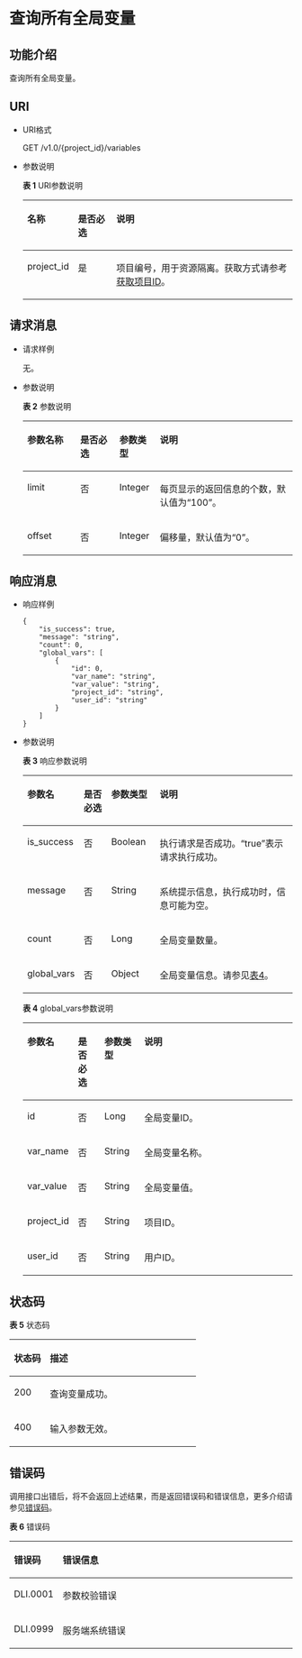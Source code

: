 # 查询所有全局变量<a name="dli_02_0261"></a>

## 功能介绍<a name="section123211931103215"></a>

查询所有全局变量。

## URI<a name="section18631191318335"></a>

-   URI格式

    GET /v1.0/\{project\_id\}/variables

-   参数说明

    **表 1**  URI参数说明

    <a name="table85011110367"></a>
    <table><thead align="left"><tr id="row1151151112363"><th class="cellrowborder" valign="top" width="17.11171117111711%" id="mcps1.2.4.1.1"><p id="p713722216362"><a name="p713722216362"></a><a name="p713722216362"></a>名称</p>
    </th>
    <th class="cellrowborder" valign="top" width="14.4014401440144%" id="mcps1.2.4.1.2"><p id="p1613722243610"><a name="p1613722243610"></a><a name="p1613722243610"></a>是否必选</p>
    </th>
    <th class="cellrowborder" valign="top" width="68.48684868486849%" id="mcps1.2.4.1.3"><p id="p41379229369"><a name="p41379229369"></a><a name="p41379229369"></a>说明</p>
    </th>
    </tr>
    </thead>
    <tbody><tr id="row19521111133619"><td class="cellrowborder" valign="top" width="17.11171117111711%" headers="mcps1.2.4.1.1 "><p id="p213712219366"><a name="p213712219366"></a><a name="p213712219366"></a>project_id</p>
    </td>
    <td class="cellrowborder" valign="top" width="14.4014401440144%" headers="mcps1.2.4.1.2 "><p id="p1013713229369"><a name="p1013713229369"></a><a name="p1013713229369"></a>是</p>
    </td>
    <td class="cellrowborder" valign="top" width="68.48684868486849%" headers="mcps1.2.4.1.3 "><p id="p1768719515356"><a name="p1768719515356"></a><a name="p1768719515356"></a>项目编号，用于资源隔离。获取方式请参考<a href="获取项目ID.md">获取项目ID</a>。</p>
    </td>
    </tr>
    </tbody>
    </table>


## 请求消息<a name="section1491182314336"></a>

-   请求样例

    无。

-   参数说明

    **表 2**  参数说明

    <a name="table199792346283"></a>
    <table><thead align="left"><tr id="row0980434122818"><th class="cellrowborder" valign="top" width="19.64%" id="mcps1.2.5.1.1"><p id="p675604784218"><a name="p675604784218"></a><a name="p675604784218"></a>参数名称</p>
    </th>
    <th class="cellrowborder" valign="top" width="14.510000000000002%" id="mcps1.2.5.1.2"><p id="p5148199138"><a name="p5148199138"></a><a name="p5148199138"></a>是否必选</p>
    </th>
    <th class="cellrowborder" valign="top" width="14.99%" id="mcps1.2.5.1.3"><p id="p42459531123"><a name="p42459531123"></a><a name="p42459531123"></a>参数类型</p>
    </th>
    <th class="cellrowborder" valign="top" width="50.86000000000001%" id="mcps1.2.5.1.4"><p id="p1375244714425"><a name="p1375244714425"></a><a name="p1375244714425"></a>说明</p>
    </th>
    </tr>
    </thead>
    <tbody><tr id="row17395182314134"><td class="cellrowborder" valign="top" width="19.64%" headers="mcps1.2.5.1.1 "><p id="p3429938201311"><a name="p3429938201311"></a><a name="p3429938201311"></a>limit</p>
    </td>
    <td class="cellrowborder" valign="top" width="14.510000000000002%" headers="mcps1.2.5.1.2 "><p id="p742983831319"><a name="p742983831319"></a><a name="p742983831319"></a>否</p>
    </td>
    <td class="cellrowborder" valign="top" width="14.99%" headers="mcps1.2.5.1.3 "><p id="p134292387138"><a name="p134292387138"></a><a name="p134292387138"></a>Integer</p>
    </td>
    <td class="cellrowborder" valign="top" width="50.86000000000001%" headers="mcps1.2.5.1.4 "><p id="p9584183382518"><a name="p9584183382518"></a><a name="p9584183382518"></a>每页显示的返回信息的个数，默认值为<span class="parmvalue" id="parmvalue63669572257"><a name="parmvalue63669572257"></a><a name="parmvalue63669572257"></a>“100”</span>。</p>
    </td>
    </tr>
    <tr id="row206981425183517"><td class="cellrowborder" valign="top" width="19.64%" headers="mcps1.2.5.1.1 "><p id="p1081713718354"><a name="p1081713718354"></a><a name="p1081713718354"></a>offset</p>
    </td>
    <td class="cellrowborder" valign="top" width="14.510000000000002%" headers="mcps1.2.5.1.2 "><p id="p9817193719353"><a name="p9817193719353"></a><a name="p9817193719353"></a>否</p>
    </td>
    <td class="cellrowborder" valign="top" width="14.99%" headers="mcps1.2.5.1.3 "><p id="p6817183716356"><a name="p6817183716356"></a><a name="p6817183716356"></a>Integer</p>
    </td>
    <td class="cellrowborder" valign="top" width="50.86000000000001%" headers="mcps1.2.5.1.4 "><p id="p181753715354"><a name="p181753715354"></a><a name="p181753715354"></a>偏移量，默认值为<span class="parmvalue" id="parmvalue7966105015255"><a name="parmvalue7966105015255"></a><a name="parmvalue7966105015255"></a>“0”</span>。</p>
    </td>
    </tr>
    </tbody>
    </table>


## 响应消息<a name="section1370125017332"></a>

-   响应样例

    ```
    {
        "is_success": true,
        "message": "string",
        "count": 0,
        "global_vars": [
            {
                "id": 0,
                "var_name": "string",
                "var_value": "string",
                "project_id": "string",
                "user_id": "string"
            }
        ]
    }
    ```

-   参数说明

    **表 3**  响应参数说明

    <a name="table18782151885610"></a>
    <table><thead align="left"><tr id="row1978361835618"><th class="cellrowborder" valign="top" width="14.02%" id="mcps1.2.5.1.1"><p id="p19783181875611"><a name="p19783181875611"></a><a name="p19783181875611"></a>参数名</p>
    </th>
    <th class="cellrowborder" valign="top" width="10.89%" id="mcps1.2.5.1.2"><p id="p127831918175612"><a name="p127831918175612"></a><a name="p127831918175612"></a>是否必选</p>
    </th>
    <th class="cellrowborder" valign="top" width="18.35%" id="mcps1.2.5.1.3"><p id="p15783218105613"><a name="p15783218105613"></a><a name="p15783218105613"></a>参数类型</p>
    </th>
    <th class="cellrowborder" valign="top" width="56.74%" id="mcps1.2.5.1.4"><p id="p4783121812564"><a name="p4783121812564"></a><a name="p4783121812564"></a>说明</p>
    </th>
    </tr>
    </thead>
    <tbody><tr id="row1574818467566"><td class="cellrowborder" valign="top" width="14.02%" headers="mcps1.2.5.1.1 "><p id="p13814297574"><a name="p13814297574"></a><a name="p13814297574"></a>is_success</p>
    </td>
    <td class="cellrowborder" valign="top" width="10.89%" headers="mcps1.2.5.1.2 "><p id="p198156916571"><a name="p198156916571"></a><a name="p198156916571"></a>否</p>
    </td>
    <td class="cellrowborder" valign="top" width="18.35%" headers="mcps1.2.5.1.3 "><p id="p17815993576"><a name="p17815993576"></a><a name="p17815993576"></a>Boolean</p>
    </td>
    <td class="cellrowborder" valign="top" width="56.74%" headers="mcps1.2.5.1.4 "><p id="p19815292577"><a name="p19815292577"></a><a name="p19815292577"></a>执行请求是否成功。“true”表示请求执行成功。</p>
    </td>
    </tr>
    <tr id="row1543143525614"><td class="cellrowborder" valign="top" width="14.02%" headers="mcps1.2.5.1.1 "><p id="p7816593573"><a name="p7816593573"></a><a name="p7816593573"></a>message</p>
    </td>
    <td class="cellrowborder" valign="top" width="10.89%" headers="mcps1.2.5.1.2 "><p id="p1881769195718"><a name="p1881769195718"></a><a name="p1881769195718"></a>否</p>
    </td>
    <td class="cellrowborder" valign="top" width="18.35%" headers="mcps1.2.5.1.3 "><p id="p1781719195716"><a name="p1781719195716"></a><a name="p1781719195716"></a>String</p>
    </td>
    <td class="cellrowborder" valign="top" width="56.74%" headers="mcps1.2.5.1.4 "><p id="p168171894576"><a name="p168171894576"></a><a name="p168171894576"></a>系统提示信息，执行成功时，信息可能为空。</p>
    </td>
    </tr>
    <tr id="row88487521011"><td class="cellrowborder" valign="top" width="14.02%" headers="mcps1.2.5.1.1 "><p id="p85761258820"><a name="p85761258820"></a><a name="p85761258820"></a>count</p>
    </td>
    <td class="cellrowborder" valign="top" width="10.89%" headers="mcps1.2.5.1.2 "><p id="p1057610581928"><a name="p1057610581928"></a><a name="p1057610581928"></a>否</p>
    </td>
    <td class="cellrowborder" valign="top" width="18.35%" headers="mcps1.2.5.1.3 "><p id="p3953554539"><a name="p3953554539"></a><a name="p3953554539"></a>Long</p>
    </td>
    <td class="cellrowborder" valign="top" width="56.74%" headers="mcps1.2.5.1.4 "><p id="p15761458828"><a name="p15761458828"></a><a name="p15761458828"></a>全局变量数量。</p>
    </td>
    </tr>
    <tr id="row5150135942618"><td class="cellrowborder" valign="top" width="14.02%" headers="mcps1.2.5.1.1 "><p id="p6151125922618"><a name="p6151125922618"></a><a name="p6151125922618"></a>global_vars</p>
    </td>
    <td class="cellrowborder" valign="top" width="10.89%" headers="mcps1.2.5.1.2 "><p id="p1815105917269"><a name="p1815105917269"></a><a name="p1815105917269"></a>否</p>
    </td>
    <td class="cellrowborder" valign="top" width="18.35%" headers="mcps1.2.5.1.3 "><p id="p1115120591268"><a name="p1115120591268"></a><a name="p1115120591268"></a>Object</p>
    </td>
    <td class="cellrowborder" valign="top" width="56.74%" headers="mcps1.2.5.1.4 "><p id="p1315214596269"><a name="p1315214596269"></a><a name="p1315214596269"></a>全局变量信息。请参见<a href="#table15129182752011">表4</a>。</p>
    </td>
    </tr>
    </tbody>
    </table>

    **表 4**  global\_vars参数说明

    <a name="table15129182752011"></a>
    <table><thead align="left"><tr id="row81307271206"><th class="cellrowborder" valign="top" width="14.940000000000001%" id="mcps1.2.5.1.1"><p id="p1113118274208"><a name="p1113118274208"></a><a name="p1113118274208"></a>参数名</p>
    </th>
    <th class="cellrowborder" valign="top" width="10.01%" id="mcps1.2.5.1.2"><p id="p111314272206"><a name="p111314272206"></a><a name="p111314272206"></a>是否必选</p>
    </th>
    <th class="cellrowborder" valign="top" width="14.95%" id="mcps1.2.5.1.3"><p id="p161314276203"><a name="p161314276203"></a><a name="p161314276203"></a>参数类型</p>
    </th>
    <th class="cellrowborder" valign="top" width="60.099999999999994%" id="mcps1.2.5.1.4"><p id="p313112272203"><a name="p313112272203"></a><a name="p313112272203"></a>说明</p>
    </th>
    </tr>
    </thead>
    <tbody><tr id="row13133122713203"><td class="cellrowborder" valign="top" width="14.940000000000001%" headers="mcps1.2.5.1.1 "><p id="p313302792010"><a name="p313302792010"></a><a name="p313302792010"></a>id</p>
    </td>
    <td class="cellrowborder" valign="top" width="10.01%" headers="mcps1.2.5.1.2 "><p id="p17133142762018"><a name="p17133142762018"></a><a name="p17133142762018"></a>否</p>
    </td>
    <td class="cellrowborder" valign="top" width="14.95%" headers="mcps1.2.5.1.3 "><p id="p1713318278203"><a name="p1713318278203"></a><a name="p1713318278203"></a>Long</p>
    </td>
    <td class="cellrowborder" valign="top" width="60.099999999999994%" headers="mcps1.2.5.1.4 "><p id="p2013352732010"><a name="p2013352732010"></a><a name="p2013352732010"></a>全局变量ID。</p>
    </td>
    </tr>
    <tr id="row141338272203"><td class="cellrowborder" valign="top" width="14.940000000000001%" headers="mcps1.2.5.1.1 "><p id="p61332027132012"><a name="p61332027132012"></a><a name="p61332027132012"></a>var_name</p>
    </td>
    <td class="cellrowborder" valign="top" width="10.01%" headers="mcps1.2.5.1.2 "><p id="p913432711205"><a name="p913432711205"></a><a name="p913432711205"></a>否</p>
    </td>
    <td class="cellrowborder" valign="top" width="14.95%" headers="mcps1.2.5.1.3 "><p id="p1513472792020"><a name="p1513472792020"></a><a name="p1513472792020"></a>String</p>
    </td>
    <td class="cellrowborder" valign="top" width="60.099999999999994%" headers="mcps1.2.5.1.4 "><p id="p813482711209"><a name="p813482711209"></a><a name="p813482711209"></a>全局变量名称。</p>
    </td>
    </tr>
    <tr id="row17134182719200"><td class="cellrowborder" valign="top" width="14.940000000000001%" headers="mcps1.2.5.1.1 "><p id="p8134122742016"><a name="p8134122742016"></a><a name="p8134122742016"></a>var_value</p>
    </td>
    <td class="cellrowborder" valign="top" width="10.01%" headers="mcps1.2.5.1.2 "><p id="p813414277206"><a name="p813414277206"></a><a name="p813414277206"></a>否</p>
    </td>
    <td class="cellrowborder" valign="top" width="14.95%" headers="mcps1.2.5.1.3 "><p id="p3134142742013"><a name="p3134142742013"></a><a name="p3134142742013"></a>String</p>
    </td>
    <td class="cellrowborder" valign="top" width="60.099999999999994%" headers="mcps1.2.5.1.4 "><p id="p1413419270208"><a name="p1413419270208"></a><a name="p1413419270208"></a>全局变量值。</p>
    </td>
    </tr>
    <tr id="row21341727102018"><td class="cellrowborder" valign="top" width="14.940000000000001%" headers="mcps1.2.5.1.1 "><p id="p19134192716205"><a name="p19134192716205"></a><a name="p19134192716205"></a>project_id</p>
    </td>
    <td class="cellrowborder" valign="top" width="10.01%" headers="mcps1.2.5.1.2 "><p id="p1134102718206"><a name="p1134102718206"></a><a name="p1134102718206"></a>否</p>
    </td>
    <td class="cellrowborder" valign="top" width="14.95%" headers="mcps1.2.5.1.3 "><p id="p3134112792015"><a name="p3134112792015"></a><a name="p3134112792015"></a>String</p>
    </td>
    <td class="cellrowborder" valign="top" width="60.099999999999994%" headers="mcps1.2.5.1.4 "><p id="p8134827142011"><a name="p8134827142011"></a><a name="p8134827142011"></a>项目ID。</p>
    </td>
    </tr>
    <tr id="row71359271200"><td class="cellrowborder" valign="top" width="14.940000000000001%" headers="mcps1.2.5.1.1 "><p id="p413518277205"><a name="p413518277205"></a><a name="p413518277205"></a>user_id</p>
    </td>
    <td class="cellrowborder" valign="top" width="10.01%" headers="mcps1.2.5.1.2 "><p id="p11135112782015"><a name="p11135112782015"></a><a name="p11135112782015"></a>否</p>
    </td>
    <td class="cellrowborder" valign="top" width="14.95%" headers="mcps1.2.5.1.3 "><p id="p21383273207"><a name="p21383273207"></a><a name="p21383273207"></a>String</p>
    </td>
    <td class="cellrowborder" valign="top" width="60.099999999999994%" headers="mcps1.2.5.1.4 "><p id="p13138152712016"><a name="p13138152712016"></a><a name="p13138152712016"></a>用户ID。</p>
    </td>
    </tr>
    </tbody>
    </table>


## 状态码<a name="section2013612106511"></a>

**表 5**  状态码

<a name="table181259166119"></a>
<table><thead align="left"><tr id="row21258169115"><th class="cellrowborder" valign="top" width="19.29%" id="mcps1.2.3.1.1"><p id="p13125716519"><a name="p13125716519"></a><a name="p13125716519"></a>状态码</p>
</th>
<th class="cellrowborder" valign="top" width="80.71000000000001%" id="mcps1.2.3.1.2"><p id="p612514169110"><a name="p612514169110"></a><a name="p612514169110"></a>描述</p>
</th>
</tr>
</thead>
<tbody><tr id="row412517161919"><td class="cellrowborder" valign="top" width="19.29%" headers="mcps1.2.3.1.1 "><p id="p17974141753213"><a name="p17974141753213"></a><a name="p17974141753213"></a>200</p>
</td>
<td class="cellrowborder" valign="top" width="80.71000000000001%" headers="mcps1.2.3.1.2 "><p id="p17974121753214"><a name="p17974121753214"></a><a name="p17974121753214"></a>查询变量成功。</p>
</td>
</tr>
<tr id="row9126716712"><td class="cellrowborder" valign="top" width="19.29%" headers="mcps1.2.3.1.1 "><p id="p1974101715322"><a name="p1974101715322"></a><a name="p1974101715322"></a>400</p>
</td>
<td class="cellrowborder" valign="top" width="80.71000000000001%" headers="mcps1.2.3.1.2 "><p id="p14974181733212"><a name="p14974181733212"></a><a name="p14974181733212"></a>输入参数无效。</p>
</td>
</tr>
</tbody>
</table>

## 错误码<a name="section13596141025715"></a>

调用接口出错后，将不会返回上述结果，而是返回错误码和错误信息，更多介绍请参见[错误码](错误码.md)。

**表 6**  错误码

<a name="zh-cn_topic_0207595520_table847819307387"></a>
<table><thead align="left"><tr id="zh-cn_topic_0207595520_row2479163016383"><th class="cellrowborder" valign="top" width="15.870000000000001%" id="mcps1.2.3.1.1"><p id="zh-cn_topic_0207595520_p114796309389"><a name="zh-cn_topic_0207595520_p114796309389"></a><a name="zh-cn_topic_0207595520_p114796309389"></a>错误码</p>
</th>
<th class="cellrowborder" valign="top" width="84.13000000000001%" id="mcps1.2.3.1.2"><p id="zh-cn_topic_0207595520_p1647973053817"><a name="zh-cn_topic_0207595520_p1647973053817"></a><a name="zh-cn_topic_0207595520_p1647973053817"></a>错误信息</p>
</th>
</tr>
</thead>
<tbody><tr id="zh-cn_topic_0207595520_row1047920308387"><td class="cellrowborder" valign="top" width="15.870000000000001%" headers="mcps1.2.3.1.1 "><p id="p5812152503210"><a name="p5812152503210"></a><a name="p5812152503210"></a>DLI.0001</p>
</td>
<td class="cellrowborder" valign="top" width="84.13000000000001%" headers="mcps1.2.3.1.2 "><p id="p78114251329"><a name="p78114251329"></a><a name="p78114251329"></a>参数校验错误</p>
</td>
</tr>
<tr id="row12989120113217"><td class="cellrowborder" valign="top" width="15.870000000000001%" headers="mcps1.2.3.1.1 "><p id="p998917018325"><a name="p998917018325"></a><a name="p998917018325"></a>DLI.0999</p>
</td>
<td class="cellrowborder" valign="top" width="84.13000000000001%" headers="mcps1.2.3.1.2 "><p id="p899030163219"><a name="p899030163219"></a><a name="p899030163219"></a>服务端系统错误</p>
</td>
</tr>
</tbody>
</table>

